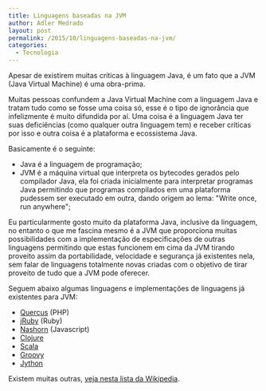 ```yaml
---
title: Linguagens baseadas na JVM
author: Adler Medrado
layout: post
permalink: /2015/10/linguagens-baseadas-na-jvm/
categories:
  - Tecnologia
---
```


Apesar de existirem muitas críticas à linguagem Java, é um fato que a JVM (Java Virtual Machine) é uma obra-prima. 

Muitas pessoas confundem a Java Virtual Machine com a linguagem Java e tratam tudo como se fosse uma coisa só, esse é o tipo de ignorância que infelizmente é muito difundida por aí. Uma coisa é a linguagem Java ter suas deficiências (como qualquer outra linguagem tem) e receber críticas por isso e outra coisa é a plataforma e ecossistema Java.

Basicamente é o seguinte:

* Java é a linguagem de programação;
* JVM é a máquina virtual que interpreta os bytecodes gerados pelo compilador Java, ela foi criada inicialmente para interpretar programas Java permitindo que programas compilados em uma plataforma pudessem ser executado em outra, dando origem ao lema: "Write once, run anywhere";

Eu particularmente gosto muito da plataforma Java, inclusive da linguagem, no entanto o que me fascina mesmo é a JVM que proporciona muitas possibilidades com a implementação de especificações de outras linguagens permitindo que estas funcionem em cima da JVM tirando proveito assim da portabilidade, velocidade e segurança já existentes nela, sem falar de linguagens totalmente novas criadas com o objetivo de tirar proveito de tudo que a JVM pode oferecer.

Seguem abaixo algumas linguagens e implementações de linguagens já existentes para JVM:

* [Quercus](http://quercus.caucho.com) (PHP)
* [jRuby](http://jruby.org) (Ruby)
* [Nashorn](http://openjdk.java.net/projects/nashorn/) (Javascript)
* [Clojure](http://clojure.org)
* [Scala](http://www.scala-lang.org) 
* [Groovy](http://www.groovy-lang.org)
* [Jython](https://wiki.python.org/jython/)

Existem muitas outras, [veja nesta lista da Wikipedia](https://en.wikipedia.org/wiki/List_of_JVM_languages).
